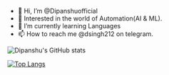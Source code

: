 - 👋 Hi, I’m @Dipanshuofficial
- 👀 Interested in the world of Automation(AI & ML).
- 🌱 I’m currently learning Languages
- 📫 How to reach me @dsingh212 on telegram.


![Dipanshu's GitHub stats](https://github-readme-stats.vercel.app/api?username=Dipanshuofficial&show_icons=true&theme=tokyonight)





[![Top Langs](https://github-readme-stats.vercel.app/api/top-langs/?username=Dipanshuofficial&layout=compact)](https://github.com/Dipanshuofficial/github-readme-stats)
